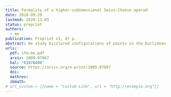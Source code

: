 ```yaml
---
title: Formality of a higher-codimensional Swiss-Cheese operad
date: 2018-09-20
lastmod: 2020-11-03
status: preprint
authors:
  - me
publication: Preprint v3, 47 p.
abstract: We study bicolored configurations of points in the Euclidean \\(n\\)-space that are constrained to remain either inside or outside a fixed Euclidean \\(m\\)-subspace, with \\(n - m \ge 2\\). We define a higher-codimensional variant of the Swiss-Cheese operad, called the complementarily constrained disks operad \\(\mathsf{CD}_{mn}\\), associated to such configurations. The operad \\(\mathsf{CD}_mn\\) is weakly equivalent to the operad of locally constant factorization algebras on the stratified space \\(\{\mathbb{R}^{m} \subset \mathbb{R}^{n}\}\\). We prove that this operad is formal over \\(\mathbb{R}\\).
urls:
  pdf: sfm-mn.pdf
  arxiv: 1809.07667
  hal: "01878406"
  source: https://arxiv.org/e-print/1809.07667
  doi:
  mathrev:
  zbmath:
# url_custom = [{name = "Custom Link", url = "http://example.org"}]
---
```

